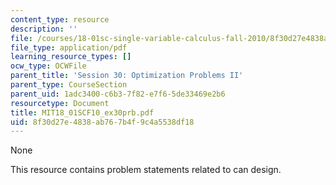 ```yaml
---
content_type: resource
description: ''
file: /courses/18-01sc-single-variable-calculus-fall-2010/8f30d27e4838ab767b4f9c4a5538df18_MIT18_01SCF10_ex30prb.pdf
file_type: application/pdf
learning_resource_types: []
ocw_type: OCWFile
parent_title: 'Session 30: Optimization Problems II'
parent_type: CourseSection
parent_uid: 1adc3400-c6b3-7f82-e7f6-5de33469e2b6
resourcetype: Document
title: MIT18_01SCF10_ex30prb.pdf
uid: 8f30d27e-4838-ab76-7b4f-9c4a5538df18
---
```

None

This resource contains problem statements related to can design.